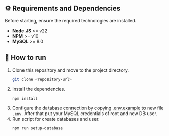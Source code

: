 ## ⚙️ Requirements and Dependencies
Before starting, ensure the required technologies are installed.
- **Node.JS** >= v22
- **NPM** >= v10
- **MySQL** >= 8.0


## 🚀 How to run
1. Clone this repository and move to the project directory.
   ```bash
   git clone <repository-url>
   ```
2. Install the dependencies.
   ```bash
   npm install
   ```
3. Configure the database connection by copying [.env.example](.env.example) to new file `.env`. After that put your MySQL credentials of root and new DB user. 
4. Run script for create databases and user.
   ```shell
   npm run setup-database
   ```